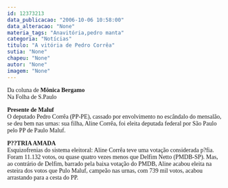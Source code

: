 ```yaml
---
id: 12373213
data_publicacao: "2006-10-06 10:58:00"
data_alteracao: "None"
materia_tags: "Anavitória,pedro manta"
categoria: "Notícias"
titulo: "A vitória de Pedro Corrêa"
sutia: "None"
chapeu: "None"
autor: "None"
imagem: "None"
---
```

<p><P><FONT face=Verdana>Da coluna de <STRONG>Mônica Bergamo</STRONG><BR>Na Folha de S.Paulo</FONT></P></p>
<p><P><FONT face=Verdana><STRONG>Presente de Maluf</STRONG> <BR>O deputado Pedro Corrêa (PP-PE), cassado por envolvimento no escândalo do mensalão, se deu bem nas urnas: sua filha, Aline Corrêa, foi eleita deputada federal por São Paulo pelo PP de Paulo Maluf.</FONT></P></p>
<p><P><FONT face=Verdana><STRONG>P??TRIA AMADA</STRONG><BR>Esquizofrenias do sistema eleitoral: Aline Corrêa teve uma votação considerada p?fia. Foram 11.132 votos, ou quase quatro vezes menos que Delfim Netto (PMDB-SP). Mas, ao contrário de Delfim, barrado pela baixa votação do PMDB, Aline acabou eleita na esteira dos votos que Pulo Maluf, campeão nas urnas, com 739 mil votos, acabou arrastando para a cesta do PP.</FONT></P> </p>
